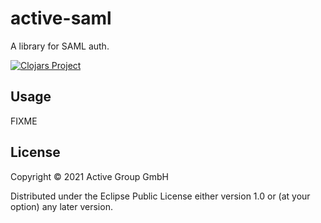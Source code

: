 # active-saml

A library for SAML auth.

[![Clojars Project](https://img.shields.io/clojars/v/de.active-group/active-saml.svg)](https://clojars.org/de.active-group/active-saml)

## Usage

FIXME

## License

Copyright © 2021 Active Group GmbH

Distributed under the Eclipse Public License either version 1.0 or (at
your option) any later version.
